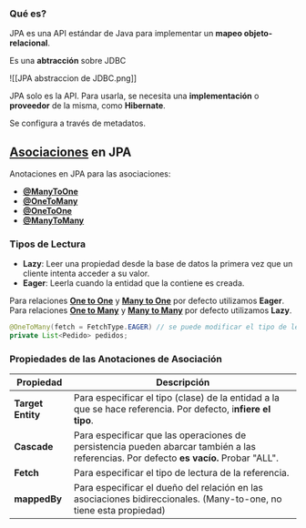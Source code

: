 ### Qué es?
JPA es una API estándar de Java para implementar un **mapeo objeto-relacional**.

Es una **abtracción** sobre JDBC

![[JPA abstraccion de JDBC.png]]

JPA solo es la API. Para usarla, se necesita una **implementación** o **proveedor** de la misma, como **Hibernate**.

Se configura a través de metadatos.

## [Asociaciones](2°%20Cuatrimestre/Arquitectura%20Web/JPA/Relaciones/Asociación.md) en JPA
Anotaciones en JPA para las asociaciones:
- [**@ManyToOne**](@ManyToOne.md)
- [**@OneToMany**](@OneToMany.md)
- [**@OneToOne**](@OneToOne.md)
- [**@ManyToMany**](@ManyToMany.md)

### Tipos de Lectura
- **Lazy**: Leer una propiedad desde la base de datos la primera vez que un cliente intenta acceder a su valor.
- **Eager**: Leerla cuando la entidad que la contiene es creada.

Para relaciones [**One to One**](@OneToOne.md) y [**Many to One**](@ManyToOne.md) por defecto utilizamos **Eager**.
Para relaciones [**One to Many**](@OneToMany.md) y [**Many to Many**](@ManyToMany.md) por defecto utilizamos **Lazy**.

```Java
@OneToMany(fetch = FetchType.EAGER) // se puede modificar el tipo de lectura
private List<Pedido> pedidos;
```

### Propiedades de las Anotaciones de Asociación
| Propiedad         | Descripción                                                                                                                            |
| ----------------- | -------------------------------------------------------------------------------------------------------------------------------------- |
| **Target Entity** | Para especificar el tipo (clase) de la entidad a la que se hace referencia. Por defecto, i**nfiere el tipo**.                          |
| **Cascade**       | Para especificar que las operaciones de persistencia pueden abarcar también a las referencias. Por defecto **es vacío.** Probar "ALL". |
| **Fetch**         | Para especificar el tipo de lectura de la referencia.                                                                                  |
| **mappedBy**      | Para especificar el dueño del relación en las asociaciones bidireccionales. (Many-to-one, no tiene esta propiedad)                     |

